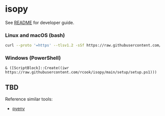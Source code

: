 # isopy

See [README](../README.md) for developer guide.

### Linux and macOS (bash)

```bash
curl --proto '=https' --tlsv1.2 -sSf https://raw.githubusercontent.com/rcook/isopy/main/setup/setup | bash -s -- --stdout
```

### Windows (PowerShell)

```pwsh
& ([ScriptBlock]::Create((iwr https://raw.githubusercontent.com/rcook/isopy/main/setup/setup.ps1)))
```

## TBD

Reference similar tools:

* [pyenv][pyenv]

[pyenv]: https://github.com/pyenv/pyenv
